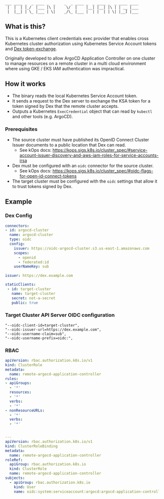 ```console
___ ____ _  _ ____ _  _    _  _ ____ _  _ ____ _  _ ____ ____
 |  |  | |_/  |___ |\ |     \/  |    |__| |__| |\ | | __ |___
 |  |__| | \_ |___ | \|    _/\_ |___ |  | |  | | \| |__] |___
```


## What is this?

This is a Kubernetes client credentials exec provider that enables cross Kubernetes cluster authorization using 
Kubernetes Service Account tokens and [Dex token-exchange](https://github.com/dexidp/dex/pull/2806).

Originally developed to allow ArgoCD Application Controller on one cluster to manage resources on a remote cluster in a 
multi cloud environment where using GKE / EKS IAM authentication was impractical.

## How it works

* The binary reads the local Kubernetes Service Account token.
* It sends a request to the Dex server to exchange the KSA token for a token signed by Dex that the remote cluster accepts.
* Outputs a Kubernetes `ExecCredential` object that can read by `kubectl` and other tools (e.g. ArgoCD).

### Prerequisites

* The source cluster must have published its OpenID Connect Cluster Issuer documents to a public location that Dex can read. 
  * See kOps docs: https://kops.sigs.k8s.io/cluster_spec/#service-account-issuer-discovery-and-aws-iam-roles-for-service-accounts-irsa
* Dex must be configured with an `oidc` connector for the source cluster.
  * See kOps docs: https://kops.sigs.k8s.io/cluster_spec/#oidc-flags-for-open-id-connect-tokens
* The target cluster must be configured with the `oidc` settings that allow it to trust tokens signed by Dex.

## Example 

### Dex Config

```yaml
connectors:
- id: argocd-cluster
  name: argocd-cluster
  type: oidc
  config:
    issuer: https://oidc-argocd-cluster.s3.us-east-1.amazonaws.com
    scopes:
      - openid
      - federated:id
    userNameKey: sub
    
issuer: https://dex.example.com

staticClients:
 - id: target-cluster
   name: target-cluster
   secret: not-a-secret
   public: true
```

### Target Cluster API Server OIDC configuration

```
"--oidc-client-id=target-cluster",
"--oidc-issuer-url=https://dex.example.com",
"--oidc-username-claim=sub",
"--oidc-username-prefix=oidc:",
```

### RBAC

```yaml
apiVersion: rbac.authorization.k8s.io/v1
kind: ClusterRole
metadata:
  name: remote-argocd-application-controller
rules:
- apiGroups:
  - '*'
  resources:
  - '*'
  verbs:
  - '*'
- nonResourceURLs:
  - '*'
  verbs:
  - '*'


---
apiVersion: rbac.authorization.k8s.io/v1
kind: ClusterRoleBinding
metadata:
  name: remote-argocd-application-controller
roleRef:
  apiGroup: rbac.authorization.k8s.io
  kind: ClusterRole
  name: remote-argocd-application-controller
subjects:
  - apiGroup: rbac.authorization.k8s.io
    kind: User
    name: oidc:system:serviceaccount:argocd:argocd-application-controller
```

